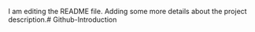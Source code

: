 I am editing the README file. Adding some more details about the project description.# Github-Introduction
